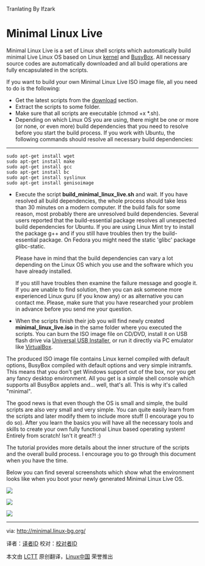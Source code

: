 Tranlating By lfzark 

Minimal Linux Live
================================================================================
Minimal Linux Live is a set of Linux shell scripts which automatically build minimal Live Linux OS based on Linux [kernel][1] and [BusyBox][2]. All necessary source codes are automatically downloaded and all build operations are fully encapsulated in the scripts. 

If you want to build your own Minimal Linux Live ISO image file, all you need to do is the following: 

- Get the latest scripts from the [download][3] section.
- Extract the scripts to some folder.
- Make sure that all scripts are executable (chmod +x *.sh).
- Depending on which Linux OS you are using, there might be one or more (or none, or even more) build dependencies that you need to resolve before you start the build process. If you work with Ubuntu, the following commands should resolve all necessary build dependencies: 

----------

    sudo apt-get install wget
    sudo apt-get install make
    sudo apt-get install gcc
    sudo apt-get install bc
    sudo apt-get install syslinux
    sudo apt-get install genisoimage

- Execute the script **build_minimal_linux_live.sh** and wait. If you have resolved all build dependencies, the whole process should take less than 30 minutes on a modern computer. If the build fails for some reason, most probably there are unresolved build dependencies. Several users reported that the build-essential package resolves all unexpected build dependencies for Ubuntu. If you are using Linux Mint try to install the package g++ and if you still have troubles then try the build-essential package. On Fedora you might need the static 'glibc' package glibc-static. 

  Please have in mind that the build dependencies can vary a lot depending on the Linux OS which you use and the software which you have already installed.

  If you still have troubles then examine the failure message and google it. If you are unable to find solution, then you can ask someone more experienced Linux guru (if you know any) or as alternative you can contact me. Please, make sure that you have researched your problem in advance before you send me your question. 

- When the scripts finish their job you will find newly created **minimal_linux_live.iso** in the same folder where you executed the scripts. You can burn the ISO image file on CD/DVD, install it on USB flash drive via [Universal USB Installer][4], or run it directly via PC emulator like [VirtualBox][5]. 

The produced ISO image file contains Linux kernel compiled with default options, BusyBox compiled with default options and very simple initramfs. This means that you don't get Windows support out of the box, nor you get any fancy desktop environment. All you get is a simple shell console which supports all BusyBox applets and... well, that's all. This is why it's called "minimal".

The good news is that even though the OS is small and simple, the build scripts are also very small and very simple. You can quite easily learn from the scripts and later modify them to include more stuff (I encourage you to do so). After you learn the basics you will have all the necessary tools and skills to create your own fully functional Linux based operating system! Entirely from scratch! Isn't it great?! :)

The tutorial provides more details about the inner structure of the scripts and the overall build process. I encourage you to go through this document when you have the time.

Below you can find several screenshots which show what the environment looks like when you boot your newly generated Minimal Linux Live OS. 

![](http://minimal.linux-bg.org/images/screen1.png)

![](http://minimal.linux-bg.org/images/screen2.png)

![](http://minimal.linux-bg.org/images/screen3.png)

--------------------------------------------------------------------------------

via: http://minimal.linux-bg.org/

译者：[译者ID](https://github.com/译者ID)
校对：[校对者ID](https://github.com/校对者ID)

本文由 [LCTT](https://github.com/LCTT/TranslateProject) 原创翻译，[Linux中国](http://linux.cn/) 荣誉推出

[1]:http://kernel.org/
[2]:http://busybox.net/
[3]:http://minimal.linux-bg.org/#
[4]:http://www.pendrivelinux.com/
[5]:http://virtualbox.org/
